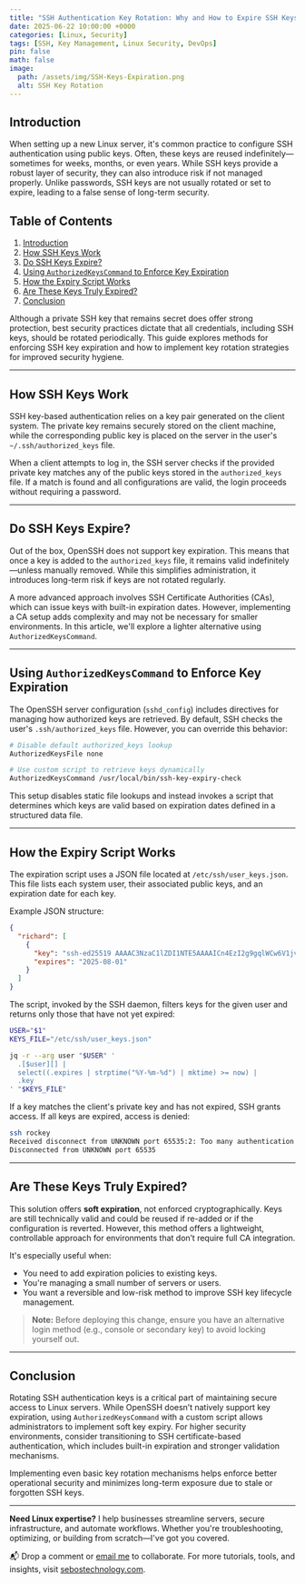 ```yaml
---
title: "SSH Authentication Key Rotation: Why and How to Expire SSH Keys"
date: 2025-06-22 10:00:00 +0000
categories: [Linux, Security]
tags: [SSH, Key Management, Linux Security, DevOps]
pin: false
math: false
image:
  path: /assets/img/SSH-Keys-Expiration.png
  alt: SSH Key Rotation
---
```


## Introduction

When setting up a new Linux server, it's common practice to configure SSH authentication using public keys. Often, these keys are reused indefinitely—sometimes for weeks, months, or even years. While SSH keys provide a robust layer of security, they can also introduce risk if not managed properly. Unlike passwords, SSH keys are not usually rotated or set to expire, leading to a false sense of long-term security.

## Table of Contents

1. [Introduction](#introduction)
2. [How SSH Keys Work](#how-ssh-keys-work)
3. [Do SSH Keys Expire?](#do-ssh-keys-expire)
4. [Using `AuthorizedKeysCommand` to Enforce Key Expiration](#using-authorizedkeyscommand-to-enforce-key-expiration)
5. [How the Expiry Script Works](#how-the-expiry-script-works)
6. [Are These Keys Truly Expired?](#are-these-keys-truly-expired)
7. [Conclusion](#conclusion)


Although a private SSH key that remains secret does offer strong protection, best security practices dictate that all credentials, including SSH keys, should be rotated periodically. This guide explores methods for enforcing SSH key expiration and how to implement key rotation strategies for improved security hygiene.

---

## How SSH Keys Work

SSH key-based authentication relies on a key pair generated on the client system. The private key remains securely stored on the client machine, while the corresponding public key is placed on the server in the user's `~/.ssh/authorized_keys` file.

When a client attempts to log in, the SSH server checks if the provided private key matches any of the public keys stored in the `authorized_keys` file. If a match is found and all configurations are valid, the login proceeds without requiring a password.

---

## Do SSH Keys Expire?

Out of the box, OpenSSH does not support key expiration. This means that once a key is added to the `authorized_keys` file, it remains valid indefinitely—unless manually removed. While this simplifies administration, it introduces long-term risk if keys are not rotated regularly.

A more advanced approach involves SSH Certificate Authorities (CAs), which can issue keys with built-in expiration dates. However, implementing a CA setup adds complexity and may not be necessary for smaller environments. In this article, we'll explore a lighter alternative using `AuthorizedKeysCommand`.

---

## Using `AuthorizedKeysCommand` to Enforce Key Expiration

The OpenSSH server configuration (`sshd_config`) includes directives for managing how authorized keys are retrieved. By default, SSH checks the user's `.ssh/authorized_keys` file. However, you can override this behavior:

```bash
# Disable default authorized_keys lookup
AuthorizedKeysFile none

# Use custom script to retrieve keys dynamically
AuthorizedKeysCommand /usr/local/bin/ssh-key-expiry-check
```

This setup disables static file lookups and instead invokes a script that determines which keys are valid based on expiration dates defined in a structured data file.

---

## How the Expiry Script Works

The expiration script uses a JSON file located at `/etc/ssh/user_keys.json`. This file lists each system user, their associated public keys, and an expiration date for each key.

Example JSON structure:

```json
{
  "richard": [
    {
      "key": "ssh-ed25519 AAAAC3NzaC1lZDI1NTE5AAAAICn4EzI2g9gqlWCw6V1jvysZiO5tKLn/zbUalRWJRL3o sebos@dockOnWall.sebostechnology.local",
      "expires": "2025-08-01"
    }
  ]
}
```

The script, invoked by the SSH daemon, filters keys for the given user and returns only those that have not yet expired:

```bash
USER="$1"
KEYS_FILE="/etc/ssh/user_keys.json"

jq -r --arg user "$USER" '
  .[$user][] |
  select((.expires | strptime("%Y-%m-%d") | mktime) >= now) |
  .key
' "$KEYS_FILE"
```

If a key matches the client's private key and has not expired, SSH grants access. If all keys are expired, access is denied:

```bash
ssh rockey
Received disconnect from UNKNOWN port 65535:2: Too many authentication failures
Disconnected from UNKNOWN port 65535
```

---

## Are These Keys Truly Expired?

This solution offers **soft expiration**, not enforced cryptographically. Keys are still technically valid and could be reused if re-added or if the configuration is reverted. However, this method offers a lightweight, controllable approach for environments that don’t require full CA integration.

It's especially useful when:

* You need to add expiration policies to existing keys.
* You're managing a small number of servers or users.
* You want a reversible and low-risk method to improve SSH key lifecycle management.

> **Note:** Before deploying this change, ensure you have an alternative login method (e.g., console or secondary key) to avoid locking yourself out.

---

## Conclusion

Rotating SSH authentication keys is a critical part of maintaining secure access to Linux servers. While OpenSSH doesn’t natively support key expiration, using `AuthorizedKeysCommand` with a custom script allows administrators to implement soft key expiry. For higher security environments, consider transitioning to SSH certificate-based authentication, which includes built-in expiration and stronger validation mechanisms.

Implementing even basic key rotation mechanisms helps enforce better operational security and minimizes long-term exposure due to stale or forgotten SSH keys.

---
**Need Linux expertise?** I help businesses streamline servers, secure infrastructure, and automate workflows. Whether you're troubleshooting, optimizing, or building from scratch—I've got you covered.
  
📬 Drop a comment or [email me](mailto:info@sebostechnology.com) to collaborate. For more tutorials, tools, and insights, visit [sebostechnology.com](https://sebostechnology.com).
